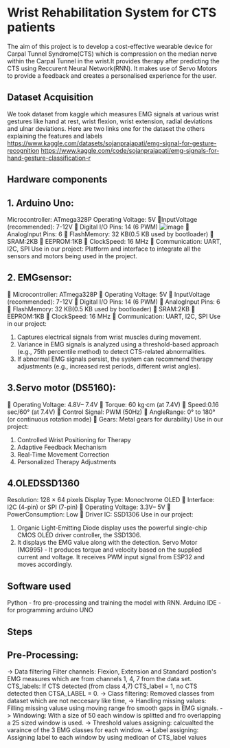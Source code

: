 # Wrist Rehabilitation System for CTS patients
The aim of this project is to develop a cost-effective wearable device for Carpal Tunnel Syndrome(CTS) which is compression on the median nerve within the Carpal Tunnel in the wrist.It provides therapy after predicting the CTS using Reccurent Neural Network(RNN). It makes use of Servo Motors to provide a feedback and creates a personalised experience for the user.
## Dataset Acquisition
We took dataset from kaggle which measures EMG signals at various wrist gestures like hand at rest, wrist flexion, wrist extension, radial deviations and ulnar deviations. Here are two links one for the dataset the others explaining the features and labels
https://www.kaggle.com/datasets/sojanprajapati/emg-signal-for-gesture-recognition
https://www.kaggle.com/code/sojanprajapati/emg-signals-for-hand-gesture-classification-r

## Hardware components
   ## 1. Arduino Uno:
   Microcontroller: ATmega328P
   Operating Voltage: 5V
   InputVoltage (recommended): 7-12V
    Digital I/O Pins: 14 (6 PWM)                                                                                                                                          ![image](https://github.com/user-attachments/assets/59803a27-3323-4178-9c82-02f85ee22182)
    AnalogInput Pins: 6
    FlashMemory: 32 KB(0.5 KB used by bootloader)
    SRAM:2KB
    EEPROM:1KB
    ClockSpeed: 16 MHz
    Communication: UART, I2C, SPI
   Use in our project:
   Platform and interface to integrate all the sensors and motors being used in the project.
   
 ## 2. EMGsensor:
    Microcontroller: ATmega328P
    Operating Voltage: 5V
    InputVoltage (recommended): 7-12V
    Digital I/O Pins: 14 (6 PWM)
    AnalogInput Pins: 6
   FlashMemory: 32 KB(0.5 KB used by bootloader)
    SRAM:2KB
    EEPROM:1KB
    ClockSpeed: 16 MHz
    Communication: UART, I2C, SPI
   Use in our project:
   1. Captures electrical signals from wrist muscles during movement.
   2. Variance in EMG signals is analyzed using a threshold-based approach (e.g., 75th
   percentile method) to detect CTS-related abnormalities.
   3. If abnormal EMG signals persist, the system can recommend therapy adjustments
   (e.g., increased rest periods, different wrist angles).
  ## 3.Servo motor (DS5160):
    Operating Voltage: 4.8V– 7.4V
    Torque: 60 kg·cm (at 7.4V)
    Speed:0.16 sec/60° (at 7.4V)
    Control Signal: PWM (50Hz)
    AngleRange: 0° to 180° (or continuous rotation mode)
    Gears: Metal gears for durability)
   Use in our project:
   1. Controlled Wrist Positioning for Therapy
   2. Adaptive Feedback Mechanism
   3. Real-Time Movement Correction
   4. Personalized Therapy Adjustments
  ## 4.OLEDSSD1360
  Resolution: 128 × 64 pixels
  Display Type: Monochrome OLED
 Interface: I2C (4-pin) or SPI (7-pin)
 Operating Voltage: 3.3V– 5V
 PowerConsumption: Low
 Driver IC: SSD1306
Use in our project:
1. Organic Light-Emitting Diode display uses the powerful
single-chip CMOS OLED driver controller, the SSD1306.
2. It displays the EMG value along with the detection.
Servo Motor (MG995) - It produces torque and velocity based on the supplied current and voltage. It receives PWM input signal from ESP32 and moves accordingly.

## Software used
Python - fro pre-processing and training the model with RNN.
Arduino IDE - for programming arduino UNO

## Steps 
## Pre-Processing:
-> Data filtering 
    Filter channels: Flexion, Extension and Standard postion's EMG measures which are from channels 1, 4, 7 from the data set.
    CTS_labels: If CTS detected (from class 4,7) CTS_label = 1, no CTS detected then CTSA_LABEL = 0.
-> Class filtering:
    Removed classes from dataset which are not neccesary like time,
-> Handling missing values:
    Filling missing valuse using moving range fro smooth gaps in EMG signals.
-> Windowing:
    With a size of 50 each window is splitted and fro overlapping a 25 sized window is used.
-> Threshold values assigning:
    calcualted the varaince of the 3 EMG classes for each window.
-> Label assigning:
    Assigning label to each window by using medioan of CTS_label values 


